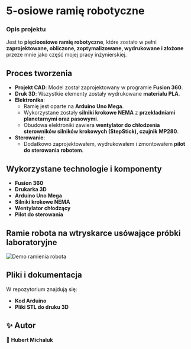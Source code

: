 # 5-osiowe ramię robotyczne  

### Opis projektu  
Jest to **pięcioosiowe ramię robotyczne**, które zostało w pełni **zaprojektowane, obliczone, zoptymalizowane, wydrukowane i złożone** przeze mnie jako część mojej pracy inżynierskiej.  

## Proces tworzenia  
- **Projekt CAD**: Model został zaprojektowany w programie **Fusion 360**.  
- **Druk 3D**: Wszystkie elementy zostały wydrukowane **materiału PLA**.  
- **Elektronika**:  
  - Ramię jest oparte na **Arduino Uno Mega**.  
  - Wykorzystane zostały **silniki krokowe NEMA** z **przekładniami planetarnymi oraz pasowymi**.  
  - Obudowa elektroniki zawiera **wentylator do chłodzenia sterowników silników krokowych (StepStick), czujnik MP280**.  
- **Sterowanie**:  
  - Dodatkowo zaprojektowałem, wydrukowałem i zmontowałem **pilot do sterowania robotem**.  

## Wykorzystane technologie i komponenty  
- **Fusion 360** 
- **Drukarka 3D**
- **Arduino Uno Mega**
- **Silniki krokowe NEMA**
- **Wentylator chłodzący** 
- **Pilot do sterowania**

## Ramie robota na wtryskarce usówające próbki laboratoryjne 
![Demo ramienia robota](https://github.com/hubmic29/Robotic-arm/blob/main/robot%20arm%20on%20an%20injection%20molding%20machine.gif)

## Pliki i dokumentacja  
W repozytorium znajdują się:  
- **Kod Arduino**  
- **Pliki STL do druku 3D**  


## ✨ Autor  
👤 **Hubert Michaluk**  
  


